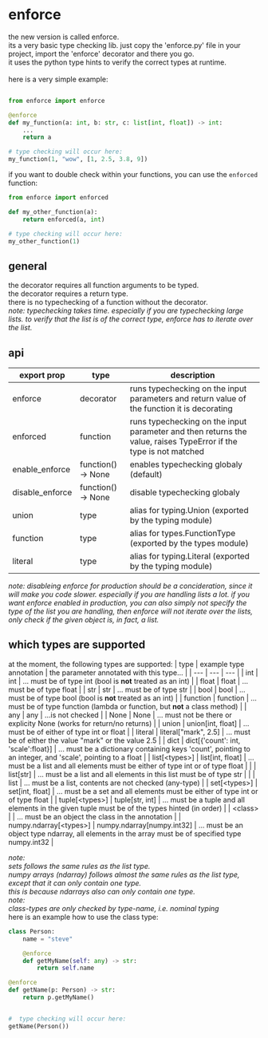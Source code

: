 # enforce

the new version is called enforce.\
its a very basic type checking lib. just copy the 'enforce.py' file in your project, import the 'enforce' decorator and there you go.\
it uses the python type hints to verify the correct types at runtime.\
\
here is a very simple example:
```python

from enforce import enforce

@enforce
def my_function(a: int, b: str, c: list[int, float]) -> int:
    ...
    return a

# type checking will occur here:
my_function(1, "wow", [1, 2.5, 3.8, 9])
```

if you want to double check within your functions, you can use the `enforced` function:
```python
from enforce import enforced

def my_other_function(a):
    return enforced(a, int)

# type checking will occur here:
my_other_function(1)
```

## general

the decorator requires all function arguments to be typed.\
the decorator requires a return type.\
there is no typechecking of a function without the decorator.\
*note:*
*typechecking takes time. especially if you are typechecking large lists. to verify that the list is of the correct type,*
*enforce has to iterate over the list.*


## api

| export prop | type | description |
| ----------- | ---- | ----------- |
| enforce | decorator | runs typechecking on the input parameters and return value of the function it is decorating |
| enforced | function | runs typechecking on the input parameter and then returns the value, raises TypeError if the type is not matched |
| enable_enforce | function() -> None | enables typechecking globaly (default) |
| disable_enforce | function() -> None | disable typechecking globaly |
| union | type | alias for typing.Union (exported by the typing module) |
| function | type | alias for types.FunctionType (exported by the types module) |
| literal | type | alias for typing.Literal (exported by the typing module) |

*note:*
*disableing enforce for production should be a concideration, since it will make you code slower. especially if you are handling
lists a lot. if you want enforce enabled in production, you can also simply not specify the type of the list you are handling, then 
enforce will not iterate over the lists, only check if the given object is, in fact, a list.*


## which types are supported
at the moment, the following types are supported:
| type | example type annotation | the parameter annotated with this type... |
| --- | --- | --- |
| int | int | ... must be of type int (bool is **not** treated as an int) |
| float | float | ... must be of type float |
| str | str | ... must be of type str |
| bool | bool | ... must be of type bool (bool is **not** treated as an int) |
| function | function |  ... must be of type function (lambda or function, but **not** a class method) |
| any | any |  ...is not checked |
| None | None | ... must not be there or explicity None (works for return/no returns) |
| union | union[int, float] | ... must be of either of type int or float |
| literal | literal["mark", 2.5] | ... must be of either the value "mark" or the value 2.5 |
| dict | dict[{'count': int, 'scale':float}] | ... must be a dictionary containing keys 'count', pointing to an integer, and 'scale', pointing to a float |
| list[\<types\>] | list[int, float] | ... must be a list and all elements must be either of type int or of type float |
|  | list[str] | ... must be a list and all elements in this list must be of type str |
|  | list | ... must be a list, contents are not checked (any-type) |
| set[\<types\>] | set[int, float] | ... must be a set and all elements must be either of type int or of type float |
| tuple[\<types\>] | tuple[str, int] | ... must be a tuple and all elements in the given tuple must be of the types hinted (in order) |
| \<class\> |  | ... must be an object the class in the annotation |
| numpy.ndarray[\<types\>] | numpy.ndarray[numpy.int32] | ... must be an object type ndarray, all elements in the array must be of specified type numpy.int32 |

*note:*\
*sets follows the same rules as the list type.*\
*numpy arrays (ndarray) follows almost the same rules as the list type, except that it can only contain one type.\
this is because ndarrays also can only contain one type.*\
*note:*\
*class-types are only checked by type-name, i.e. nominal typing*
\
here is an example how to use the class type:
```python
class Person:
    name = "steve"

    @enforce
    def getMyName(self: any) -> str:
        return self.name

@enforce
def getName(p: Person) -> str:
    return p.getMyName()


#  type checking will occur here:
getName(Person())
```

